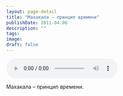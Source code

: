 ```yaml
---
layout: page-detail
title: "Махакала – принцип времени"
publishDate: 2011.04.06
description: ""
tags:
image:
draft: false
---
```


<audio title="2011.04.06 - Махакала – принцип времени.mp3" src="/upload/iblock/980/980c471aa0748f153a28e456ae5a7c1d.mp3" controls=""></audio>

 Махакала – принцип времени. 

  
